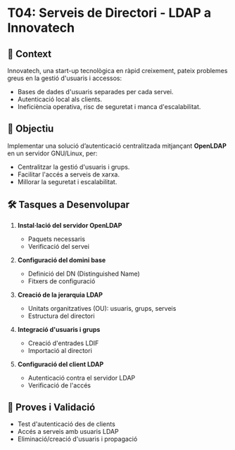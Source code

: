# T04: Serveis de Directori - LDAP a Innovatech

## 🧩 Context

Innovatech, una start-up tecnològica en ràpid creixement, pateix problemes greus en la gestió d'usuaris i accessos:
- Bases de dades d'usuaris separades per cada servei.
- Autenticació local als clients.
- Ineficiència operativa, risc de seguretat i manca d'escalabilitat.

## 🎯 Objectiu

Implementar una solució d’autenticació centralitzada mitjançant **OpenLDAP** en un servidor GNU/Linux, per:
- Centralitzar la gestió d'usuaris i grups.
- Facilitar l'accés a serveis de xarxa.
- Millorar la seguretat i escalabilitat.

## 🛠️ Tasques a Desenvolupar

1. **Instal·lació del servidor OpenLDAP**
   - Paquets necessaris
   - Verificació del servei

2. **Configuració del domini base**
   - Definició del DN (Distinguished Name)
   - Fitxers de configuració

3. **Creació de la jerarquia LDAP**
   - Unitats organitzatives (OU): usuaris, grups, serveis
   - Estructura del directori

4. **Integració d'usuaris i grups**
   - Creació d'entrades LDIF
   - Importació al directori

5. **Configuració del client LDAP**
   - Autenticació contra el servidor LDAP
   - Verificació de l'accés
     
## 🧪 Proves i Validació

- Test d'autenticació des de clients
- Accés a serveis amb usuaris LDAP
- Eliminació/creació d'usuaris i propagació


